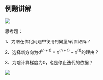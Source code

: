 ## 例题讲解

<div grid="~ cols-2 gap-4">


<div class="mt-5 text-sm">

![](https://cdn.sa.net/2024/05/23/f13UPtThs9lmzwH.webp)


思考题：

1、为啥在优化问题中使用列向量/转置矩阵？

2、选择新方向为$d^{(n+1)} = x^{(n+1)} - x^{(1)}$的理由？

3、为啥计算梯度为0，也是停止迭代的依据？

</div>

<div>

![](https://cdn.sa.net/2024/05/23/qHLDkFSNz6mYxj1.webp)

</div>

</div>